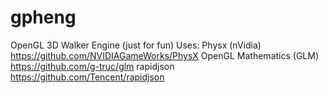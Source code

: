# gpheng
OpenGL 3D Walker Engine (just for fun)
Uses:
  Physx (nVidia)
    https://github.com/NVIDIAGameWorks/PhysX
  OpenGL Mathematics (GLM) 
    https://github.com/g-truc/glm
  rapidjson 
    https://github.com/Tencent/rapidjson
